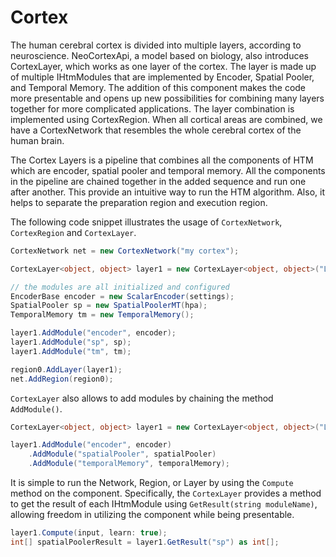 # Cortex

The human cerebral cortex is divided into multiple layers, according to neuroscience. NeoCortexApi, a model based on biology, also introduces CortexLayer, which works as one layer of the cortex. The layer is made up of multiple IHtmModules that are implemented by Encoder, Spatial Pooler, and Temporal Memory. The addition of this component makes the code more presentable and opens up new possibilities for combining many layers together for more complicated applications. The layer combination is implemented using CortexRegion. When all cortical areas are combined, we have a CortexNetwork that resembles the whole cerebral cortex of the human brain.

The Cortex Layers is a pipeline that combines all the components of HTM which are encoder, spatial pooler and temporal memory. All the components in the pipeline are chained together in the added sequence and run one after another. This provide an intuitive way to run the HTM algorithm. Also, it helps to separate the preparation region and execution region.

The following code snippet illustrates the usage of `CortexNetwork`, `CortexRegion` and `CortexLayer`.

```cs
CortexNetwork net = new CortexNetwork("my cortex");

CortexLayer<object, object> layer1 = new CortexLayer<object, object>("L1");

// the modules are all initialized and configured
EncoderBase encoder = new ScalarEncoder(settings);
SpatialPooler sp = new SpatialPoolerMT(hpa);
TemporalMemory tm = new TemporalMemory();

layer1.AddModule("encoder", encoder);
layer1.AddModule("sp", sp);
layer1.AddModule("tm", tm);

region0.AddLayer(layer1);
net.AddRegion(region0);

```

`CortexLayer` also allows to add modules by chaining the method `AddModule()`.

```cs
CortexLayer<object, object> layer1 = new CortexLayer<object, object>("L1");

layer1.AddModule("encoder", encoder)
    .AddModule("spatialPooler", spatialPooler)
    .AddModule("temporalMemory", temporalMemory);
```

It is simple to run the Network, Region, or Layer by using the `Compute` method on the component. Specifically, the `CortexLayer` provides a method to get the result of each IHtmModule using `GetResult(string moduleName)`, allowing freedom in utilizing the component while being presentable.

```cs
layer1.Compute(input, learn: true);
int[] spatialPoolerResult = layer1.GetResult("sp") as int[];
```

